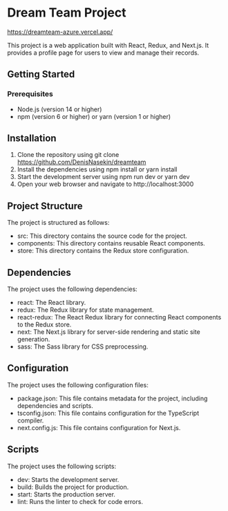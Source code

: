 # Dream Team Project

https://dreamteam-azure.vercel.app/

This project is a web application built with React, Redux, and Next.js. It provides a profile page for users to view and manage their records.

## Getting Started
### Prerequisites
- Node.js (version 14 or higher)
- npm (version 6 or higher) or yarn (version 1 or higher)

## Installation
1. Clone the repository using git clone https://github.com/DenisNasekin/dreamteam
2. Install the dependencies using npm install or yarn install
3. Start the development server using npm run dev or yarn dev
4. Open your web browser and navigate to http://localhost:3000

## Project Structure
The project is structured as follows:

- src: This directory contains the source code for the project.
- components: This directory contains reusable React components.
- store: This directory contains the Redux store configuration.

## Dependencies
The project uses the following dependencies:

- react: The React library.
- redux: The Redux library for state management.
- react-redux: The React Redux library for connecting React components to the Redux store.
- next: The Next.js library for server-side rendering and static site generation.
- sass: The Sass library for CSS preprocessing.

## Configuration
The project uses the following configuration files:

- package.json: This file contains metadata for the project, including dependencies and scripts.
- tsconfig.json: This file contains configuration for the TypeScript compiler.
- next.config.js: This file contains configuration for Next.js.

## Scripts
The project uses the following scripts:

- dev: Starts the development server.
- build: Builds the project for production.
- start: Starts the production server.
- lint: Runs the linter to check for code errors.